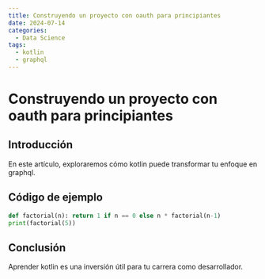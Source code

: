 ```yaml
---
title: Construyendo un proyecto con oauth para principiantes
date: 2024-07-14
categories:
  - Data Science
tags:
  - kotlin
  - graphql
---
```


# Construyendo un proyecto con oauth para principiantes

## Introducción

En este artículo, exploraremos cómo kotlin puede transformar tu enfoque en graphql.

## Código de ejemplo

```python
def factorial(n): return 1 if n == 0 else n * factorial(n-1)
print(factorial(5))
```

## Conclusión

Aprender kotlin es una inversión útil para tu carrera como desarrollador.
